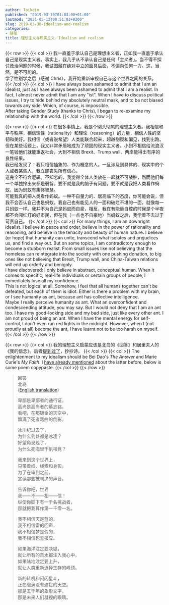 ```yaml
---
author: loikein
published: "2019-03-30T01:03:00+01:00"
lastmod: "2021-05-12T00:51:03+0200"
slug: 2019-03-30-idealism-and-realism
categories:
- 随笔
title: 理想主义与现实主义／Idealism and realism
---
```

{{< row >}}
{{< col >}}
我一直羞于承认自己是理想主义者，正如我一直羞于承认自己是现实主义者。事实上，我几乎从不承认自己是任何「主义者」。当不得不探讨政治问题的时候，我试图藏在绝对中立的面具后面，不偏向任何一方。这，当然，是不可能的。  
学了性别学之后（感谢 Chris），我开始重新审视自己与这个世界之间的关系。
{{< /col >}}
{{< col >}}
I have always been ashamed to admit that I am an idealist, just as I
have always been ashamed to admit that I am a realist. In fact, I almost
never admit that I am any "ist". When I have to discuss political
issues, I try to hide behind my absolutely neutral mask, and to be not
biased towards any side. Which, of course, is impossible.  
After taking Gender Study (thanks to Chris), I began to re-examine my
relationship with the world.
{{< /col >}}
{{< /row >}}

{{< row >}}
{{< col >}}
在很多事情上，我是个彻头彻尾的理想主义者。我相信和平与秩序，相信理性（rationality）和理论（reasoning）的力量，相信人性的坚韧和美好。我相信（或者说希望）人类能联合起来，超越割裂和偏见，找到出路。但在某些话题上，我又非常矛盾地成为了顽固的现实主义者。小到不相信给流浪汉一笔钱他们就能重返社会，大到不相信 Brexit、Trump wall、两岸能得出有序的良性结果。  
我已经发现了：我只相信抽象的、作为概念的人。一旦涉及到具体的、现实中的个人或者某些人，我立即丧失所有信心。  
这完全不符合逻辑。不知怎的，我觉得全体人类放在一起就不可战胜，然而他们每一个单独拎出来都是弱智。要不就是我的脑子有问题，要不就是我把人类看作蚂蚁，因为蚂蚁有集体智慧。  
可能我真的把人类看作蚂蚁。一种不自量力的、居高临下的态度，你可能会说，但我不会否认自己也是蚂蚁。我自己也有能见人的一面和破烂不堪的一面，就像每一只蚂蚁一样。我并不为自己是蚂蚁而自豪，相反，我在有能量自控的时候是个半夜都不会闯红灯的好市民，但在我（一点也不自豪地）当蚂蚁之后，我学着不去过于苛责自己。
{{< /col >}}
{{< col >}}
For many things, I am an downright idealist. I believe in peace and
order, believe in the power of rationality and reasoning, and believe in
the tenacity and beauty of human nature. I believe (or hope) that
humanity can unite, transcend what isolates and prejudices us, and find
a way out. But on some topics, I am contradictory enough to become a
stubborn realist. From small issues like not believing that the homeless
can reintegrate into the society with one pushing donation, to big ones
like not believing that Brexit, Trump wall, and China-Taiwan relations
will end up orderly and benignly.  
I have discovered: I only believe in abstract, conceptual human. When it
comes to specific, real-life individuals or certain groups of people, I
immediately lose all my confidence.  
This is not logical at all. Somehow, I feel that all humans together
can't be defeated, but each of them is idiot. Either is there a problem
with my brain, or I see humanity as ant, because ant has collective
intelligence.  
Maybe I really perceive humanity as ant. What an overconfident and
condescending attitude, you may say. But I would not deny that I am an
ant too. I have my good-looking side and my bad side, just like every
other ant. I am not proud of being an ant. When I have the mental energy
for self-control, I don't even run red lights in the midnight. However,
when I (not proudly at all) become the ant, I have learnt not to be too
harsh on myself.
{{< /col >}}
{{< /row >}}
  
{{< row >}}
{{< col >}}
我的理想主义启蒙应该是北岛的《回答》和居里夫人的《我的信念》。后者[提到过了](/posts/2018-11-26-being-chosen-vs-having-no-choices/)，抄抄诗。
{{< /col >}}
{{< col >}}
The enlightenment to my idealism should be Bei Dao's <cite>The Answer</cite> and
Marie Curie's <cite>My Faith</cite>. I [have already mentioned](/posts/2018-11-26-being-chosen-vs-having-no-choices/) about
the latter before, below is some poem copypaste.
{{< /col >}}
{{< /row >}}

> 回答  
> 北岛  
> ([English translation](https://www.poetryfoundation.org/poems/50088/the-answer-56d22cd8d69d0))  
> 
> 卑鄙是卑鄙者的通行证，  
> 高尚是高尚者的墓志铭，  
> 看吧，在那镀金的天空中，  
> 飘满了死者弯曲的倒影。  
> 
> 冰川纪过去了，  
> 为什么到处都是冰凌？  
> 好望角发现了，  
> 为什么死海里千帆相竞？  
> 
> 我来到这个世界上，  
> 只带着纸、绳索和身影，  
> 为了在审判之前，  
> 宣读那些被判决的声音。  
> 
> 告诉你吧，世界  
> 我——不——相——信！  
> 纵使你脚下有一千名挑战者，  
> 那就把我算作第一千零一名。  
> 
> 我不相信天是蓝的，  
> 我不相信雷的回声，  
> 我不相信梦是假的，  
> 我不相信死无报应。  
> 
> 如果海洋注定要决堤，  
> 就让所有的苦水都注入我心中，  
> 如果陆地注定要上升，  
> 就让人类重新选择生存的峰顶。  
> 
> 新的转机和闪闪星斗，  
> 正在缀满没有遮拦的天空。  
> 那是五千年的象形文字，  
> 那是未来人们凝视的眼睛。
